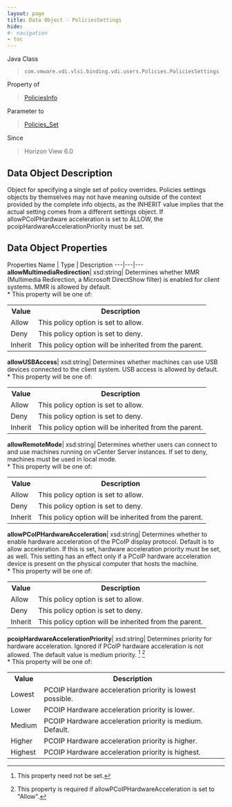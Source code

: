 ```yaml
---
layout: page
title: Data Object - PoliciesSettings
hide:
#- navigation
- toc
---
```






Java Class
> `com.vmware.vdi.vlsi.binding.vdi.users.Policies.PoliciesSettings`

Property of
> [PoliciesInfo](vdi.users.Policies.PoliciesInfo.md#field_detail)

Parameter to
> [Policies_Set](vdi.users.Policies.md#set)

Since
> Horizon View 6.0


## Data Object Description

Object for specifying a single set of policy overrides. Policies settings objects by themselves may not have meaning outside of the context provided by the complete info objects, as the INHERIT value implies that the actual setting comes from a different settings object. If allowPCoIPHardware acceleration is set to ALLOW, the pcoipHardwareAccelerationPriority must be set.

## Data Object Properties
Properties
Name |  Type |  Description
---|---|---
**allowMultimediaRedirection**|  xsd:string|  Determines whether MMR (Multimedia Redirection, a Microsoft DirectShow filter) is enabled for client systems. MMR is allowed by default. <br>* This property will be one of:<br><table><tr><th>Value</th><th>Description</th></tr><tr><td>Allow</td><td>This policy option is set to allow.</td></tr><tr><td>Deny</td><td>This policy option is set to deny.</td></tr><tr><td>Inherit</td><td>This policy option will be inherited from the parent.</td></tr></table>
**allowUSBAccess**|  xsd:string|  Determines whether machines can use USB devices connected to the client system. USB access is allowed by default. <br>* This property will be one of:<br><table><tr><th>Value</th><th>Description</th></tr><tr><td>Allow</td><td>This policy option is set to allow.</td></tr><tr><td>Deny</td><td>This policy option is set to deny.</td></tr><tr><td>Inherit</td><td>This policy option will be inherited from the parent.</td></tr></table>
**allowRemoteMode**|  xsd:string|  Determines whether users can connect to and use machines running on vCenter Server instances. If set to deny, machines must be used in local mode. <br>* This property will be one of:<br><table><tr><th>Value</th><th>Description</th></tr><tr><td>Allow</td><td>This policy option is set to allow.</td></tr><tr><td>Deny</td><td>This policy option is set to deny.</td></tr><tr><td>Inherit</td><td>This policy option will be inherited from the parent.</td></tr></table>
**allowPCoIPHardwareAcceleration**|  xsd:string|  Determines whether to enable hardware acceleration of the PCoIP display protocol. Default is to allow acceleration. If this is set, hardware acceleration priority must be set, as well. This setting has an effect only if a PCoIP hardware acceleration device is present on the physical computer that hosts the machine. <br>* This property will be one of:<br><table><tr><th>Value</th><th>Description</th></tr><tr><td>Allow</td><td>This policy option is set to allow.</td></tr><tr><td>Deny</td><td>This policy option is set to deny.</td></tr><tr><td>Inherit</td><td>This policy option will be inherited from the parent.</td></tr></table>
**pcoipHardwareAccelerationPriority**|  xsd:string|  Determines priority for hardware acceleration. Ignored if PCoIP hardware acceleration is not allowed. The default value is medium priority. [^1] [^201] <br>* This property will be one of:<br><table><tr><th>Value</th><th>Description</th></tr><tr><td>Lowest</td><td>PCOIP Hardware acceleration priority is lowest possible.</td></tr><tr><td>Lower</td><td>PCOIP Hardware acceleration priority is lower.</td></tr><tr><td>Medium</td><td>PCOIP Hardware acceleration priority is medium. Default.</td></tr><tr><td>Higher</td><td>PCOIP Hardware acceleration priority is higher.</td></tr><tr><td>Highest</td><td>PCOIP Hardware acceleration priority is highest.</td></tr></table>
 


 


[^1]: This property need not be set.
[^201]: This property is required if allowPCoIPHardwareAcceleration is set to "Allow".